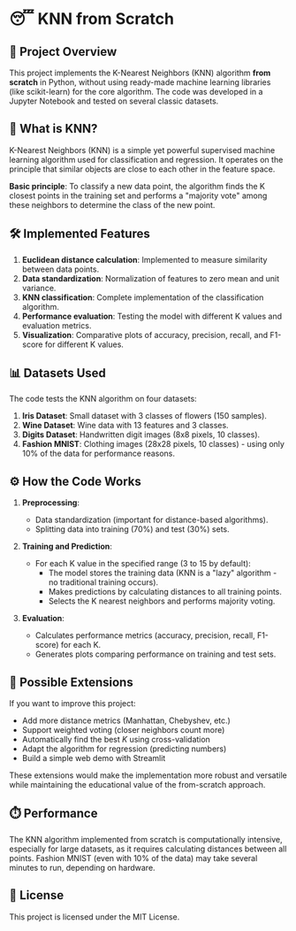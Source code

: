 # 😴 KNN from Scratch

## 📌 Project Overview

This project implements the K-Nearest Neighbors (KNN) algorithm **from scratch** in Python, without using ready-made machine learning libraries (like scikit-learn) for the core algorithm. The code was developed in a Jupyter Notebook and tested on several classic datasets.

## 🧠 What is KNN?

K-Nearest Neighbors (KNN) is a simple yet powerful supervised machine learning algorithm used for classification and regression. It operates on the principle that similar objects are close to each other in the feature space.

**Basic principle**: To classify a new data point, the algorithm finds the K closest points in the training set and performs a "majority vote" among these neighbors to determine the class of the new point.

## 🛠️ Implemented Features

1. **Euclidean distance calculation**: Implemented to measure similarity between data points.
2. **Data standardization**: Normalization of features to zero mean and unit variance.
3. **KNN classification**: Complete implementation of the classification algorithm.
4. **Performance evaluation**: Testing the model with different K values and evaluation metrics.
5. **Visualization**: Comparative plots of accuracy, precision, recall, and F1-score for different K values.

## 📊 Datasets Used

The code tests the KNN algorithm on four datasets:

1. **Iris Dataset**: Small dataset with 3 classes of flowers (150 samples).
2. **Wine Dataset**: Wine data with 13 features and 3 classes.
3. **Digits Dataset**: Handwritten digit images (8x8 pixels, 10 classes).
4. **Fashion MNIST**: Clothing images (28x28 pixels, 10 classes) - using only 10% of the data for performance reasons.

## ⚙️ How the Code Works

1. **Preprocessing**:
   - Data standardization (important for distance-based algorithms).
   - Splitting data into training (70%) and test (30%) sets.

2. **Training and Prediction**:
   - For each K value in the specified range (3 to 15 by default):
     - The model stores the training data (KNN is a "lazy" algorithm - no traditional training occurs).
     - Makes predictions by calculating distances to all training points.
     - Selects the K nearest neighbors and performs majority voting.

3. **Evaluation**:
   - Calculates performance metrics (accuracy, precision, recall, F1-score) for each K.
   - Generates plots comparing performance on training and test sets.

## 🚀 Possible Extensions  

If you want to improve this project:  

* Add more distance metrics (Manhattan, Chebyshev, etc.)  
* Support weighted voting (closer neighbors count more)  
* Automatically find the best *K* using cross-validation  
* Adapt the algorithm for regression (predicting numbers)  
* Build a simple web demo with Streamlit  

These extensions would make the implementation more robust and versatile while maintaining the educational value of the from-scratch approach.

## ⏱️ Performance

The KNN algorithm implemented from scratch is computationally intensive, especially for large datasets, as it requires calculating distances between all points. Fashion MNIST (even with 10% of the data) may take several minutes to run, depending on hardware.

## 📜 License

This project is licensed under the MIT License.

